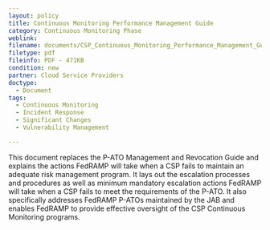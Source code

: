 ```yaml
---
layout: policy   
title: Continuous Monitoring Performance Management Guide
category: Continuous Monitoring Phase
weblink:
filename: documents/CSP_Continuous_Monitoring_Performance_Management_Guide.pdf
filetype: pdf
fileinfo: PDF - 471KB
condition: new
partner: Cloud Service Providers
doctype:
  - Document
tags:
  - Continuous Monitoring
  - Incident Response
  - Significant Changes
  - Vulnerability Management

---
```

This document replaces the P-ATO Management and Revocation Guide and explains the actions FedRAMP will take when a CSP fails to maintain an adequate risk management program. It lays out the escalation processes and procedures as well as minimum mandatory escalation actions FedRAMP will take when a CSP fails to meet the requirements of the P-ATO. It also specifically addresses FedRAMP P-ATOs maintained by the JAB and enables FedRAMP to provide effective oversight of the CSP Continuous Monitoring programs.
